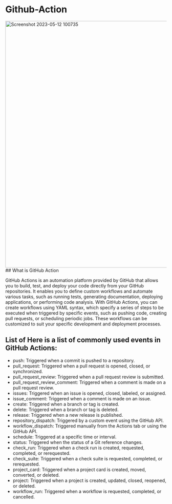 # Github-Action
<img width="769" alt="Screenshot 2023-05-12 100735" src="https://github.com/skpatel-bmj/Github-Action/assets/125953981/716798b4-4710-47db-bf96-cd631a9baf31">
## What is GitHub Action

GitHub Actions is an automation platform provided by GitHub that allows you to build, test, and deploy your code directly from your GitHub repositories. 
It enables you to define custom workflows and automate various tasks, such as running tests, generating documentation, deploying applications, or performing code analysis.
With GitHub Actions, you can create workflows using YAML syntax, which specify a series of steps to be executed when triggered by specific events, 
such as pushing code, creating pull requests, or scheduling periodic jobs. 
These workflows can be customized to suit your specific development and deployment processes.

## List of Here is a list of commonly used events in GitHub Actions:
- push: Triggered when a commit is pushed to a repository.
- pull_request: Triggered when a pull request is opened, closed, or synchronized.
- pull_request_review: Triggered when a pull request review is submitted.
- pull_request_review_comment: Triggered when a comment is made on a pull request review.
- issues: Triggered when an issue is opened, closed, labeled, or assigned.
- issue_comment: Triggered when a comment is made on an issue.
- create: Triggered when a branch or tag is created.
- delete: Triggered when a branch or tag is deleted.
- release: Triggered when a new release is published.
- repository_dispatch: Triggered by a custom event using the GitHub API.
- workflow_dispatch: Triggered manually from the Actions tab or using the GitHub API.
- schedule: Triggered at a specific time or interval.
- status: Triggered when the status of a Git reference changes.
- check_run: Triggered when a check run is created, requested, completed, or rerequested.
- check_suite: Triggered when a check suite is requested, completed, or rerequested.
- project_card: Triggered when a project card is created, moved, converted, or deleted.
- project: Triggered when a project is created, updated, closed, reopened, or deleted.
- workflow_run: Triggered when a workflow is requested, completed, or cancelled.



